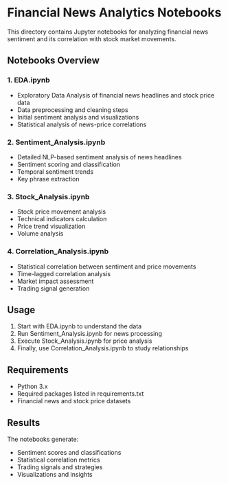 # Financial News Analytics Notebooks

This directory contains Jupyter notebooks for analyzing financial news sentiment and its correlation with stock market movements.

## Notebooks Overview

### 1. EDA.ipynb
- Exploratory Data Analysis of financial news headlines and stock price data
- Data preprocessing and cleaning steps
- Initial sentiment analysis and visualizations
- Statistical analysis of news-price correlations

### 2. Sentiment_Analysis.ipynb 
- Detailed NLP-based sentiment analysis of news headlines
- Sentiment scoring and classification
- Temporal sentiment trends
- Key phrase extraction

### 3. Stock_Analysis.ipynb
- Stock price movement analysis
- Technical indicators calculation
- Price trend visualization
- Volume analysis

### 4. Correlation_Analysis.ipynb
- Statistical correlation between sentiment and price movements
- Time-lagged correlation analysis
- Market impact assessment
- Trading signal generation

## Usage
1. Start with EDA.ipynb to understand the data
2. Run Sentiment_Analysis.ipynb for news processing
3. Execute Stock_Analysis.ipynb for price analysis
4. Finally, use Correlation_Analysis.ipynb to study relationships

## Requirements
- Python 3.x
- Required packages listed in requirements.txt
- Financial news and stock price datasets

## Results
The notebooks generate:
- Sentiment scores and classifications
- Statistical correlation metrics
- Trading signals and strategies
- Visualizations and insights

